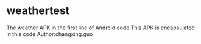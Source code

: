 # weathertest

The weather APK in the first line of Android code
This APK is encapsulated in this code
Author:changxing.guo
